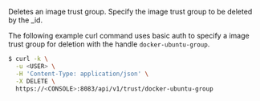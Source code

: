 Deletes an image trust group. Specify the image trust group to be deleted by the _id.

The following example curl command uses basic auth to specify a image trust group for deletion with the handle `docker-ubuntu-group`.


```bash
$ curl -k \
  -u <USER> \
  -H 'Content-Type: application/json' \
  -X DELETE \
  https://<CONSOLE>:8083/api/v1/trust/docker-ubuntu-group
```
